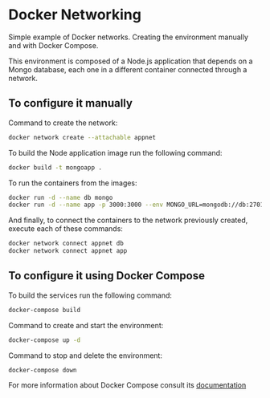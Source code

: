 # Docker Networking

Simple example of Docker networks. Creating the environment manually and with Docker Compose.

This environment is composed of a Node.js application that depends on a Mongo database, each one in a different container connected through a network.

## To configure it manually

Command to create the network:
```bash
docker network create --attachable appnet
```

To build the Node application image run the following command:
```bash
docker build -t mongoapp .
```

To run the containers from the images:
```bash
docker run -d --name db mongo
docker run -d --name app -p 3000:3000 --env MONGO_URL=mongodb://db:27017/test mongoapp
```

And finally, to connect the containers to the network previously created, execute each of these commands:
```bash
docker network connect appnet db
docker network connect appnet app
```

## To configure it using Docker Compose

To build the services run the following command:
```bash
docker-compose build
```

Command to create and start the environment:
```bash
docker-compose up -d
```

Command to stop and delete the environment:
```bash
docker-compose down
```

For more information about Docker Compose consult its [documentation](https://docs.docker.com/compose/)
